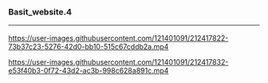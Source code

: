 ### Basit_website.4<hr>





https://user-images.githubusercontent.com/121401091/212417822-73b37c23-5276-42d0-bb10-515c67cddb2a.mp4



https://user-images.githubusercontent.com/121401091/212417832-e53f40b3-0f72-43d2-ac3b-998c628a891c.mp4

